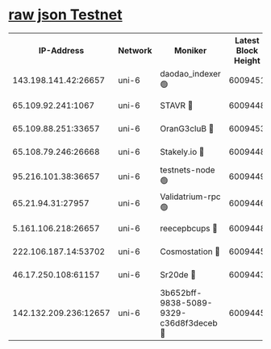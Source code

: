 [raw json Testnet](https://rpc-check.junot.stavr.tech/junot/rpc-junot-result.json)
=


<table><tr><th>IP-Address</th><th>Network</th><th>Moniker</th><th>Latest Block Height</th><th>Earliest Block Height</th><th>Catching Up</th><th>Tx Index</th><th>Voting Power</th><th>Scan Time</th></tr><tr><td>143.198.141.42:26657</td><td>uni-6</td><td>daodao_indexer 🟢</td><td>6009451</td><td>1</td><td>False</td><td>off</td><td>0</td><td>2023-12-12T12:07:29.608828692UTC</td></tr><tr><td>65.109.92.241:1067</td><td>uni-6</td><td>STAVR 🔴</td><td>6009448</td><td>1138541</td><td>False</td><td>on</td><td>6042</td><td>2023-12-12T12:07:19.263018082UTC</td></tr><tr><td>65.109.88.251:33657</td><td>uni-6</td><td>OranG3cluB 🔴</td><td>6009453</td><td>1138541</td><td>False</td><td>on</td><td>11</td><td>2023-12-12T12:07:34.029420042UTC</td></tr><tr><td>65.108.79.246:26668</td><td>uni-6</td><td>Stakely.io 🔴</td><td>6009448</td><td>1570872</td><td>False</td><td>on</td><td>1192034</td><td>2023-12-12T12:07:20.189550903UTC</td></tr><tr><td>95.216.101.38:36657</td><td>uni-6</td><td>testnets-node 🟢</td><td>6009449</td><td>1615130</td><td>False</td><td>on</td><td>0</td><td>2023-12-12T12:07:22.619280904UTC</td></tr><tr><td>65.21.94.31:27957</td><td>uni-6</td><td>Validatrium-rpc 🟢</td><td>6009446</td><td>2943363</td><td>False</td><td>on</td><td>0</td><td>2023-12-12T12:07:14.858247686UTC</td></tr><tr><td>5.161.106.218:26657</td><td>uni-6</td><td>reecepbcups 🔴</td><td>6009448</td><td>4468422</td><td>False</td><td>on</td><td>105015</td><td>2023-12-12T12:07:19.874710982UTC</td></tr><tr><td>222.106.187.14:53702</td><td>uni-6</td><td>Cosmostation 🔴</td><td>6009445</td><td>5344501</td><td>False</td><td>on</td><td>110003</td><td>2023-12-12T12:07:12.501054401UTC</td></tr><tr><td>46.17.250.108:61157</td><td>uni-6</td><td>Sr20de 🔴</td><td>6009443</td><td>5727371</td><td>False</td><td>on</td><td>28</td><td>2023-12-12T12:07:06.762376445UTC</td></tr><tr><td>142.132.209.236:12657</td><td>uni-6</td><td>3b652bff-9838-5089-9329-c36d8f3deceb 🔴</td><td>6009445</td><td>5991280</td><td>False</td><td>on</td><td>157563</td><td>2023-12-12T12:07:11.146992861UTC</td></tr></table>